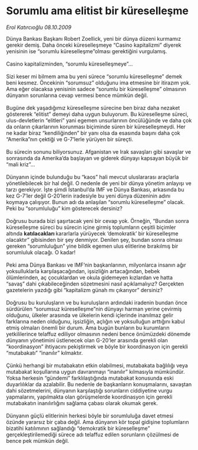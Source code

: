 # Sorumlu ama elitist bir küreselleşme

*Erol Katırcıoğlu 08.10.2009*

<div class="taraf_structure_2col_1zq">
<div class="margen_n">



 <p>Dünya Bankası Başkanı Robert Zoellick, yeni bir dünya düzeni kurmamız gerekir demiş. Daha önceki küreselleşmeye “Casino kapitalizmi” diyerek yenisinin ise “sorumlu küreselleşme”olması gerektiğini vurgulamış. <br/><br/>Casino kapitalizminden, “sorumlu küreselleşmeye”... <br/><br/>Sizi keser mi bilmem ama bu yeni sürece “sorumlu küreselleşme” demek beni kesmez. Öncekinin “sorumsuz” olduğunu ima etmesine bir itirazım yok. Ama eğer olacaksa yenisinin sadece “sorumlu bir küreselleşme” olmasının dünyanın sorunlarına cevap vermesi bence mümkün değil. <br/><br/>Bugüne dek yaşadığımız küreselleşme sürecine ben biraz daha nezaket göstererek “elitist” demeyi daha uygun buluyorum. Bu küreselleşme süreci, ulus-devletlerin “elitleri” yani egemen unsurlarının öncülüğünde ve daha çok da onların çıkarlarının korunması biçiminde süren bir küreselleşmeydi. Her ne kadar biraz “kendiliğinden” bir yanı olsa da esasında başını daha çok “Amerika”nın çektiği ve G-7’lerle yürüyen bir süreçti. <br/><br/>Bu sürecin sonunu biliyorsunuz. Afganistan ve Irak savaşları gibi savaşlar ve sonrasında da Amerika’da başlayan ve giderek dünyayı kapsayan büyük bir “mali kriz”... <br/><br/>Dünyanın içinde bulunduğu bu “kaos” hali mevcut uluslararası araçlarla yönetilebilecek bir hal değil. O nedenle de yeni bir dünya yönetim anlayışı ve tarzı gerekiyor. İşte şimdi İstanbul’da IMF ve Dünya Bankası, arkasında bu kez G-7’ler değil G-20’lerin iradesiyle bu yeni dünya düzeninin adını koymaya çalışıyor. Bunun adı da anlaşılan “sorumlu küreselleşme” olacak. Peki bu “sorumluluğu” kim gösterecek dersiniz? <br/><br/>Doğrusu burada bizi şaşırtacak yeni bir cevap yok. Örneğin, “Bundan sonra küreselleşme süreci bu sürecin içine girmiş toplumların çeşitli biçimler altında <b>katılacakları </b>kararlarla yürüyecek ‘demokratik’ bir küreselleşme olacaktır” gibisinden bir şey denmiyor. Denilen şey, bundan sonra olması gereken “sorumluluğun” yine bildik egemen ulus elitlerine bırakılmış bir sorumluluk olacağı. O kadar! <br/><br/>Peki ama Dünya Bankası ve IMF’nin başkanlarının, milyonlarca insanın ağır yoksulluklarla karşılaşacağından, işsizliğin artacağından, bebek ölümlerinden, aç çocuklardan ve okula gidemeyen kızlardan ve hatta “savaş” dahi çıkabileceğinden sözetmesini nasıl açıklamalıyız? Gerçekten gazetelerin yazdığı gibi “kapitalizm günah mı çıkarıyor” dersiniz? <br/><br/>Doğrusu bu kuruluşların ve bu kuruluşların ardındaki iradenin bundan önce sürdürülen “sorumsuz küreselleşme”nin dünyayı harman yerine çevirmiş olduğunu, ülkeler arasında ve ülkelerin kendi içlerinde inanılmaz gelir farklarına neden olduğunu, işsizliğin, açlığın ve yoksulluğun arttığını kabul etmiş olmaları önemli bir durum. Ama bugün bunların bu kurumların yetkililerince telaffuz ediliyor olmasının nedeni bence önümüzdeki dönemde dünyanın yönetimini üstlenecek olan G-20’ler arasında gerekli olan “koordinasyon” ihtiyacını pekiştirmek ve böyle bir koordinasyon için gerekli “mutabakatı” “inanılır” kılmaktır. <br/><br/>Çünkü herhangi bir mutabakatın etkin olabilmesi, mutabakata bağlılığı veya mutabakat koşullarına uygun davranmayı “inanılır” kılmasıyla mümkündür. Yoksa herkesin “gündemi” farklılaştığında mutabakat konusunda eski duyarlılıklar da azalabilir. Bu nedenle de başkanların konuşmalarını, savaştan dahi sözetmelerini, dünyanın karşılaştığı sorunların ciddiyetine vurgu yapmalarını, yapılmakta olan görüşmelerde koordinasyon için gerekli mutabakatın inanılırlığını sağlama çabası olarak okumak gerek. <br/><br/>Dünyanın güçlü elitlerinin herkesi böyle bir sorumluluğa davet etmesi özünde yararsız bir çaba değil. Ama dünyanın kör topal gidişine toplumların bizatihi katılımının sağlandığı “demokratik bir küreselleşme” gerçekleştirilemediği sürece adı telaffuz edilen sorunların çözülmesi de bence pek mümkün değil.</p>
<br/>
<br/>
<br/>



<br/>


<div id="taraf_not">
</div>

</div>


</div>
